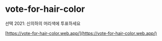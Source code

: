 # vote-for-hair-color
선택 2021: 신의하의 머리색에 투표하세요

[https://vote-for-hair-color.web.app/](https://vote-for-hair-color.web.app/)

